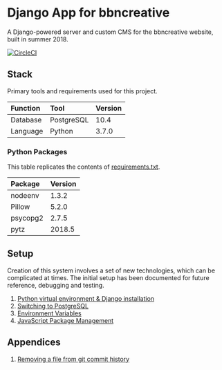 # Django App for bbncreative
A Django-powered server and custom CMS for the bbncreative website, built in summer 2018.

[![CircleCI](https://circleci.com/gh/aaroncawte/bbncreative-django/tree/master.svg?style=svg&circle-token=dbf29770a59f46187030dc984ae4c03e1f988f42)](https://circleci.com/gh/aaroncawte/bbncreative-django)

## Stack
Primary tools and requirements used for this project.

| Function | Tool | Version |
|:--|:--|:--|
| Database | PostgreSQL | 10.4 |
| Language | Python | 3.7.0 |

### Python Packages
This table replicates the contents of [requirements.txt](requirements.txt).

| Package | Version |
|:--|:--|
| nodeenv | 1.3.2 |
| Pillow | 5.2.0 |
| psycopg2 | 2.7.5 |
| pytz | 2018.5 |


## Setup
Creation of this system involves a set of new technologies, which can be complicated at times. The initial setup has been documented for future reference, debugging and testing.

1. [Python virtual environment & Django installation](/setup/virtualenv.md)
2. [Switching to PostgreSQL](/setup/postgresql.md)
3. [Environment Variables](/setup/envvars.md)
4. [JavaScript Package Management](/setup/jspackages.md)

## Appendices
1. [Removing a file from git commit history](/appendices/githistory.md)